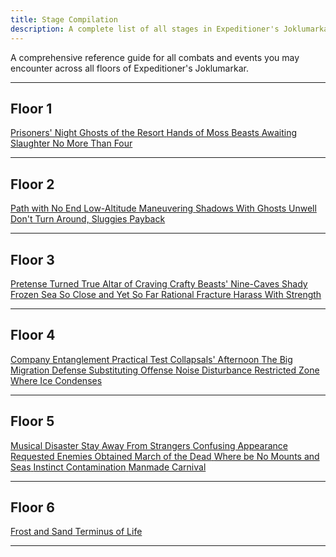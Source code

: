 ```yaml
---
title: Stage Compilation
description: A complete list of all stages in Expeditioner's Joklumarkar.
---
```


A comprehensive reference guide for all combats and events you may encounter across all floors of Expeditioner's Joklumarkar.

---

## Floor 1

<div class="stage-grid">
  <a href="/is4-expeditioners/stages/prisoners-night" class="stage-card combat">
    <span class="stage-name">Prisoners' Night</span>
  </a>
  <a href="/is4-expeditioners/stages/ghosts-of-the-resort" class="stage-card combat">
    <span class="stage-name">Ghosts of the Resort</span>
  </a>
  <a href="/is4-expeditioners/stages/hands-of-moss" class="stage-card combat">
    <span class="stage-name">Hands of Moss</span>
  </a>
  <a href="/is4-expeditioners/stages/beasts-awaiting-slaughter" class="stage-card combat">
    <span class="stage-name">Beasts Awaiting Slaughter</span>
  </a>
  <a href="/is4-expeditioners/stages/no-more-than-four" class="stage-card combat">
    <span class="stage-name">No More Than Four</span>
  </a>
</div>

---

## Floor 2

<div class="stage-grid">
  <a href="/is4-expeditioners/stages/path-with-no-end" class="stage-card combat">
    <span class="stage-name">Path with No End</span>
  </a>
  <a href="/is4-expeditioners/stages/low-altitude-maneuvering" class="stage-card combat">
    <span class="stage-name">Low-Altitude Maneuvering</span>
  </a>
  <a href="/is4-expeditioners/stages/shadows-with-ghosts" class="stage-card combat">
    <span class="stage-name">Shadows With Ghosts</span>
  </a>
  <a href="/is4-expeditioners/stages/unwell" class="stage-card combat">
    <span class="stage-name">Unwell</span>
  </a>
  <a href="/is4-expeditioners/stages/dont-turn-around-sluggies" class="stage-card combat">
    <span class="stage-name">Don't Turn Around, Sluggies</span>
  </a>
  <a href="/is4-expeditioners/stages/payback" class="stage-card combat">
    <span class="stage-name">Payback</span>
  </a>
</div>

---

## Floor 3

<div class="stage-grid">
  <a href="/is4-expeditioners/stages/pretense-turned-true" class="stage-card combat">
    <span class="stage-name">Pretense Turned True</span>
  </a>
  <a href="/is4-expeditioners/stages/altar-of-craving" class="stage-card combat">
    <span class="stage-name">Altar of Craving</span>
  </a>
  <a href="/is4-expeditioners/stages/crafty-beasts-nine-caves" class="stage-card combat">
    <span class="stage-name">Crafty Beasts' Nine-Caves</span>
  </a>
  <a href="/is4-expeditioners/stages/shady-frozen-sea" class="stage-card combat">
    <span class="stage-name">Shady Frozen Sea</span>
  </a>
  <a href="/is4-expeditioners/stages/so-close-and-yet-so-far" class="stage-card combat">
    <span class="stage-name">So Close and Yet So Far</span>
  </a>
  <a href="/is4-expeditioners/stages/rational-fracture" class="stage-card combat">
    <span class="stage-name">Rational Fracture</span>
  </a>
  <a href="/is4-expeditioners/stages/harass-with-strength" class="stage-card combat">
    <span class="stage-name">Harass With Strength</span>
  </a>
</div>

---

## Floor 4

<div class="stage-grid">
  <a href="/is4-expeditioners/stages/company-entanglement" class="stage-card combat">
    <span class="stage-name">Company Entanglement</span>
  </a>
  <a href="/is4-expeditioners/stages/practical-test" class="stage-card combat">
    <span class="stage-name">Practical Test</span>
  </a>
  <a href="/is4-expeditioners/stages/collapsals-afternoon" class="stage-card combat">
    <span class="stage-name">Collapsals' Afternoon</span>
  </a>
  <a href="/is4-expeditioners/stages/the-big-migration" class="stage-card combat">
    <span class="stage-name">The Big Migration</span>
  </a>
  <a href="/is4-expeditioners/stages/defense-substituting-offense" class="stage-card combat">
    <span class="stage-name">Defense Substituting Offense</span>
  </a>
  <a href="/is4-expeditioners/stages/noise-disturbance" class="stage-card combat">
    <span class="stage-name">Noise Disturbance</span>
  </a>
  <a href="/is4-expeditioners/stages/restricted-zone" class="stage-card combat">
    <span class="stage-name">Restricted Zone</span>
  </a>
  <a href="/is4-expeditioners/stages/where-ice-condenses" class="stage-card combat">
    <span class="stage-name">Where Ice Condenses</span>
  </a>
</div>

---

## Floor 5

<div class="stage-grid">
  <a href="/is4-expeditioners/stages/musical-disaster" class="stage-card combat">
    <span class="stage-name">Musical Disaster</span>
  </a>
  <a href="/is4-expeditioners/stages/stay-away-from-strangers" class="stage-card combat">
    <span class="stage-name">Stay Away From Strangers</span>
  </a>
  <a href="/is4-expeditioners/stages/confusing-appearance" class="stage-card combat">
    <span class="stage-name">Confusing Appearance</span>
  </a>
  <a href="/is4-expeditioners/stages/requested-enemies-obtained" class="stage-card combat">
    <span class="stage-name">Requested Enemies Obtained</span>
  </a>
  <a href="/is4-expeditioners/stages/march-of-the-dead" class="stage-card combat">
    <span class="stage-name">March of the Dead</span>
  </a>
  <a href="/is4-expeditioners/stages/where-be-no-mounts-and-seas" class="stage-card combat">
    <span class="stage-name">Where be No Mounts and Seas</span>
  </a>
  <a href="/is4-expeditioners/stages/instinct-contamination" class="stage-card combat">
    <span class="stage-name">Instinct Contamination</span>
  </a>
  <a href="/is4-expeditioners/stages/manmade-carnival" class="stage-card combat">
    <span class="stage-name">Manmade Carnival</span>
  </a>
</div>

---

## Floor 6

<div class="stage-grid">
  <a href="/is4-expeditioners/stages/frost-and-sand" class="stage-card combat">
    <span class="stage-name">Frost and Sand</span>
  </a>
  <a href="/is4-expeditioners/stages/terminus-of-life" class="stage-card combat">
    <span class="stage-name">Terminus of Life</span>
  </a>
</div>

---
